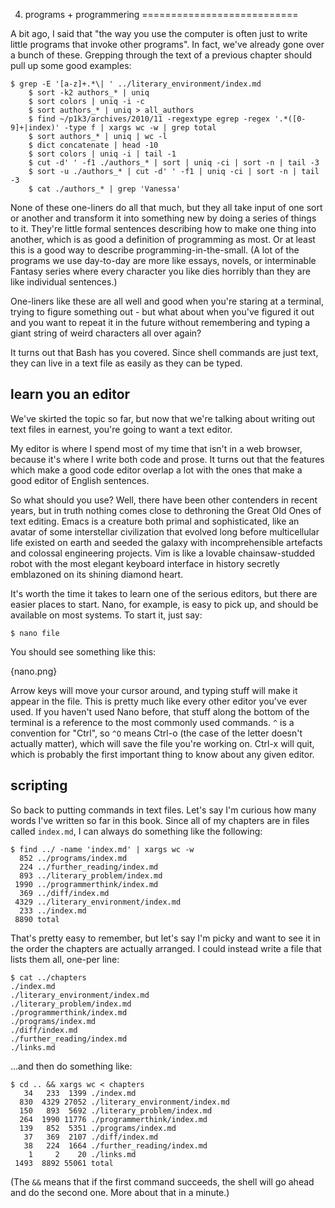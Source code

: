 4. programs + programmering
===========================

A bit ago, I said that "the way you use the computer is often just to write
little programs that invoke other programs".  In fact, we've already gone over a
bunch of these.  Grepping through the text of a previous chapter should pull
up some good examples:

<!-- exec -->

    $ grep -E '[a-z]+.*\| ' ../literary_environment/index.md
        $ sort -k2 authors_* | uniq
        $ sort colors | uniq -i -c
        $ sort authors_* | uniq > all_authors
        $ find ~/p1k3/archives/2010/11 -regextype egrep -regex '.*([0-9]+|index)' -type f | xargs wc -w | grep total
        $ sort authors_* | uniq | wc -l
        $ dict concatenate | head -10
        $ sort colors | uniq -i | tail -1
        $ cut -d' ' -f1 ./authors_* | sort | uniq -ci | sort -n | tail -3
        $ sort -u ./authors_* | cut -d' ' -f1 | uniq -ci | sort -n | tail -3
        $ cat ./authors_* | grep 'Vanessa'

<!-- end -->

None of these one-liners do all that much, but they all take input of one sort
or another and transform it into something new by doing a series of things to
it.  They're little formal sentences describing how to make one thing into
another, which is as good a definition of programming as most.  Or at least
this is a good way to describe programming-in-the-small.  (A lot of the
programs we use day-to-day are more like essays, novels, or interminable
Fantasy series where every character you like dies horribly than they are like
individual sentences.)

One-liners like these are all well and good when you're staring at a terminal,
trying to figure something out - but what about when you've figured it out and
you want to repeat it in the future without remembering and typing a giant
string of weird characters all over again?

It turns out that Bash has you covered.  Since shell commands are just text,
they can live in a text file as easily as they can be typed.

learn you an editor
-------------------

We've skirted the topic so far, but now that we're talking about writing out
text files in earnest, you're going to want a text editor.

My editor is where I spend most of my time that isn't in a web browser, because
it's where I write both code and prose.  It turns out that the features which
make a good code editor overlap a lot with the ones that make a good editor of
English sentences.

So what should you use?  Well, there have been other contenders in recent
years, but in truth nothing comes close to dethroning the Great Old Ones of
text editing.  Emacs is a creature both primal and sophisticated, like an
avatar of some interstellar civilization that evolved long before multicellular
life existed on earth and seeded the galaxy with incomprehensible artefacts and
colossal engineering projects.  Vim is like a lovable chainsaw-studded robot
with the most elegant keyboard interface in history secretly emblazoned on its
shining diamond heart.

It's worth the time it takes to learn one of the serious editors, but there are
easier places to start.  Nano, for example, is easy to pick up, and should be
available on most systems.  To start it, just say:

    $ nano file

You should see something like this:

{nano.png}

Arrow keys will move your cursor around, and typing stuff will make it appear
in the file.  This is pretty much like every other editor you've ever used.  If
you haven't used Nano before, that stuff along the bottom of the terminal is a
reference to the most commonly used commands.  `^` is a convention for "Ctrl",
so `^O` means Ctrl-o (the case of the letter doesn't actually matter), which
will save the file you're working on.  Ctrl-x will quit, which is probably the
first important thing to know about any given editor.

scripting
---------

So back to putting commands in text files.  Let's say I'm curious how many
words I've written so far in this book.  Since all of my chapters are in files
called `index.md`, I can always do something like the following:

<!-- exec -->

    $ find ../ -name 'index.md' | xargs wc -w
      852 ../programs/index.md
      224 ../further_reading/index.md
      893 ../literary_problem/index.md
     1990 ../programmerthink/index.md
      369 ../diff/index.md
     4329 ../literary_environment/index.md
      233 ../index.md
     8890 total

<!-- end -->

That's pretty easy to remember, but let's say I'm picky and want to see it in
the order the chapters are actually arranged.  I could instead write a file
that lists them all, one-per line:

<!-- exec -->

    $ cat ../chapters
    ./index.md
    ./literary_environment/index.md
    ./literary_problem/index.md
    ./programmerthink/index.md
    ./programs/index.md
    ./diff/index.md
    ./further_reading/index.md
    ./links.md

<!-- end -->

...and then do something like:

 <!-- exec -->

    $ cd .. && xargs wc < chapters
       34   233  1399 ./index.md
      830  4329 27052 ./literary_environment/index.md
      150   893  5692 ./literary_problem/index.md
      264  1990 11776 ./programmerthink/index.md
      139   852  5351 ./programs/index.md
       37   369  2107 ./diff/index.md
       38   224  1664 ./further_reading/index.md
        1     2    20 ./links.md
     1493  8892 55061 total

<!-- end -->

(The `&&` means that if the first command succeeds, the shell will go ahead
and do the second one.  More about that in a minute.)


